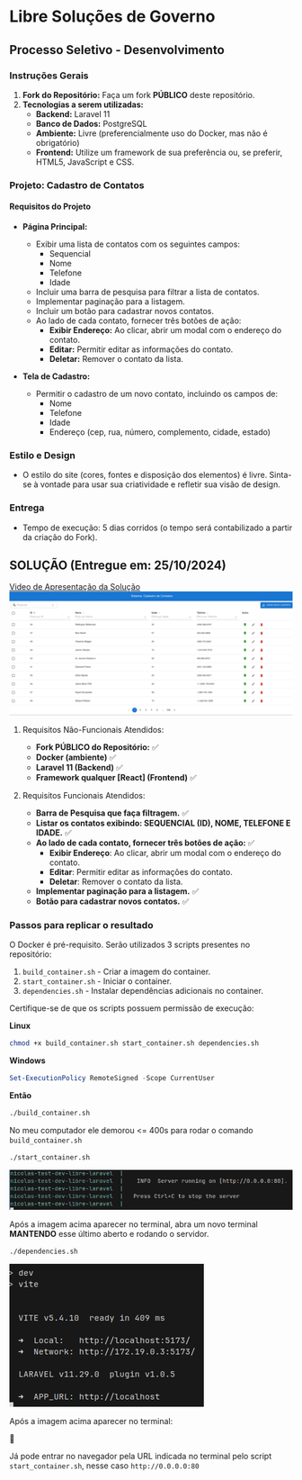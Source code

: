 # Libre Soluções de Governo
## Processo Seletivo - Desenvolvimento

### Instruções Gerais

1. **Fork do Repositório:** Faça um fork **PÚBLICO** deste repositório.
2. **Tecnologias a serem utilizadas:**
   - **Backend:** Laravel 11
   - **Banco de Dados:** PostgreSQL
   - **Ambiente:** Livre (preferencialmente uso do Docker, mas não é obrigatório)
   - **Frontend:** Utilize um framework de sua preferência ou, se preferir, HTML5, JavaScript e CSS.

### Projeto: Cadastro de Contatos

#### Requisitos do Projeto

- **Página Principal:**
  - Exibir uma lista de contatos com os seguintes campos:
    - Sequencial
    - Nome
    - Telefone
    - Idade
  - Incluir uma barra de pesquisa para filtrar a lista de contatos.
  - Implementar paginação para a listagem.
  - Incluir um botão para cadastrar novos contatos.
  - Ao lado de cada contato, fornecer três botões de ação:
    - **Exibir Endereço:** Ao clicar, abrir um modal com o endereço do contato.
    - **Editar:** Permitir editar as informações do contato.
    - **Deletar:** Remover o contato da lista.

- **Tela de Cadastro:**
  - Permitir o cadastro de um novo contato, incluindo os campos de:
    - Nome
    - Telefone
    - Idade
    - Endereço (cep, rua, número, complemento, cidade, estado)

### Estilo e Design

- O estilo do site (cores, fontes e disposição dos elementos) é livre. Sinta-se à vontade para usar sua criatividade e refletir sua visão de design.

### Entrega

- Tempo de execução: 5 dias corridos (o tempo será contabilizado a partir da criação do Fork).

## SOLUÇÃO (Entregue em: 25/10/2024)

[Video de Apresentação da Solução](https://youtu.be/GVagGsuyJ-U)
[![Assista ao vídeo](./githubAssets/print_do_sistema.png)](https://youtu.be/GVagGsuyJ-U)


1. Requisitos Não-Funcionais Atendidos:
    - **Fork PÚBLICO do Repositório:** ✅
    - **Docker (ambiente)** ✅
    - **Laravel 11 (Backend)** ✅
    - **Framework qualquer [React] (Frontend)** ✅

2. Requisitos Funcionais Atendidos:
    - **Barra de Pesquisa que faça filtragem.** ✅
    - **Listar os contatos exibindo: SEQUENCIAL (ID), NOME, TELEFONE E IDADE.** ✅
    - **Ao lado de cada contato, fornecer três botões de ação:** ✅
      - **Exibir Endereço**: Ao clicar, abrir um modal com o endereço do contato.
      - **Editar**: Permitir editar as informações do contato.
      - **Deletar**: Remover o contato da lista.
    - **Implementar paginação para a listagem.** ✅
    - **Botão para cadastrar novos contatos.** ✅

### Passos para replicar o resultado

O Docker é pré-requisito. Serão utilizados 3 scripts presentes no repositório:

1. `build_container.sh` - Criar a imagem do container.
2. `start_container.sh` - Iniciar o container.
3. `dependencies.sh` - Instalar dependências adicionais no container.


Certifique-se de que os scripts possuem permissão de execução:

**Linux**
```bash
chmod +x build_container.sh start_container.sh dependencies.sh
```

**Windows**
```powershell
Set-ExecutionPolicy RemoteSigned -Scope CurrentUser
```

**Então**
```bash
./build_container.sh
```

No meu computador ele demorou <= 400s para rodar o comando `build_container.sh`

```bash
./start_container.sh
```

![start_container.sh](./githubAssets/start_container.png)

Após a imagem acima aparecer no terminal, abra um novo terminal **MANTENDO** esse último aberto e rodando o servidor.

```bash
./dependencies.sh
```
![depedencies.sh](./githubAssets/dependencies.png)

Após a imagem acima aparecer no terminal:

🥳 

Já pode entrar no navegador pela URL indicada no terminal pelo script `start_container.sh`, nesse caso `http://0.0.0.0:80`
